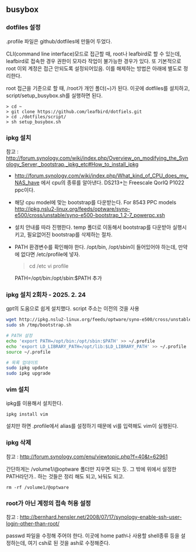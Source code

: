 ## busybox

### dotfiles 설정

.profile 파일은 github/dotfiles에 만들어 두었다. 

CLI(command line interface)모드로 접근할 때, root나 leafbird로 할 수 있는데, leafbird로 접속한 경우 권한이 모자라 작업이 불가능한 경우가 있다. 또 기본적으로 root 이외 계정은 접근 안되도록 설정되어있음. 이를 해제하는 방법은 아래에 별도로 정리한다. 

root 접근을 기준으로 할 때, /root가 개인 폴더(~)가 된다. 이곳에 dotfiles를 설치하고, script/setup_busybox.sh를 실행하면 된다.

    > cd ~
    > git clone https://github.com/leafbird/dotfiels.git
    > cd ./dotfiles/script/
    > sh setup_busybox.sh

### ipkg 설치

참고 : http://forum.synology.com/wiki/index.php/Overview_on_modifying_the_Synology_Server,_bootstrap,_ipkg_etc#How_to_install_ipkg

 * http://forum.synology.com/wiki/index.php/What_kind_of_CPU_does_my_NAS_have 에서 cpu의 종류를 알아낸다.
 DS213+는 Freescale QorIQ P1022 ppc이다.
 * 해당 cpu model에 맞는 bootstrap를 다운받는다. 
 For 8543 PPC models http://ipkg.nslu2-linux.org/feeds/optware/syno-e500/cross/unstable/syno-e500-bootstrap_1.2-7_powerpc.xsh
 * 설치 안내를 따라 진행한다. temp 폴더로 이동해서 bootstrap를 다운받아 실행시키고, 필요없어진 bootstrap를 삭제하는 절차. 
 * PATH 환경변수를 확인해야 한다. /opt/bin, /opt/sbin이 들어있어야 하는데, 만약에 없다면 /etc/profile에 넣자. 

    > cd /etc
    > vi profile
    
    PATH=/opt/bin:/opt/sbin:$PATH 추가

### ipkg 설치 2회차 - 2025. 2. 24

gpt의 도움으로 쉽게 설치했다. script 주소는 이전의 것을 사용
```sh
wget http://ipkg.nslu2-linux.org/feeds/optware/syno-e500/cross/unstable/syno-e500-bootstrap_1.2-7_powerpc.xsh -O /tmp/bootstrap.sh
sudo sh /tmp/bootstrap.sh

# PATH 설정
echo 'export PATH=/opt/bin:/opt/sbin:$PATH' >> ~/.profile
echo 'export LD_LIBRARY_PATH=/opt/lib:$LD_LIBRARY_PATH' >> ~/.profile
source ~/.profile

# 목록 업데이트
sudo ipkg update
sudo ipkg upgrade
```

### vim 설치

ipkg를 이용해서 설치한다. 

    ipkg install vim

설치만 하면 .profile에서 alias를 설정하기 때문에 vi를 입력해도 vim이 실행된다. 

### ipkg 삭제

참고 : http://forum.synology.com/enu/viewtopic.php?f=40&t=62961

간단하게는 /volume1/@optware 폴더만 지우면 되는 듯. 그 밖에 위에서 설정한 PATH라던가.. 하는 것들은 정리 해도 되고, 놔둬도 되고.

    rm -rf /volume1/@optware

### root가 아닌 계정의 접속 허용 설정

참고 : http://bernhard.hensler.net/2008/07/17/synology-enable-ssh-user-login-other-than-root/

passwd 파일을 수정해 주어야 한다. 이곳에 home path나 사용할 shell종류 등을 설정하는데, 여기 csh로 된 것을 ash로 수정해준다. 